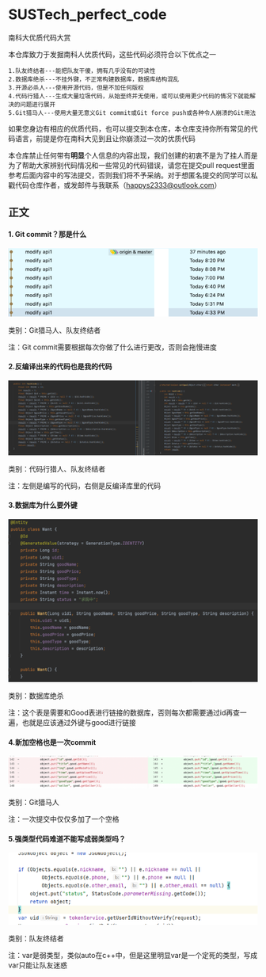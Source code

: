 # SUSTech_perfect_code
南科大优质代码大赏

本仓库致力于发掘南科人优质代码，这些代码必须符合以下优点之一

```
1.队友终结者---能把队友干傻，拥有几乎没有的可读性
2.数据库绝杀---不挂外键，不正常构建数据库，数据库结构混乱
3.开源必杀人---使用开源代码，但是不加任何版权
4.代码行猎人---生成大量垃圾代码，从始至终并无使用，或可以使用更少代码的情况下就能解决的问题进行展开
5.Git猎马人---使用大量无意义Git commit或Git force push或各种令人崩溃的Git用法
```

如果您身边有相应的优质代码，也可以提交到本仓库，本仓库支持你所有常见的代码语言，前提是你在南科大见到且让你崩溃过一次的优质代码

本仓库禁止任何带有**明显**个人信息的内容出现，我们创建的初衷不是为了挂人而是为了帮助大家辨别代码情况和一些常见的代码错误，请您在提交pull request里面参考后面内容中的写法提交，否则我们将不予采纳。对于想匿名提交的同学可以私戳代码仓库作者，或发邮件与我联系（happys2333@outlook.com）

## 正文

#### 1. Git commit？那是什么

![1](.\img\1.png)

类别：Git猎马人、队友终结者

注：Git commit需要根据每次你做了什么进行更改，否则会拖慢进度

#### 2.反编译出来的代码也是我的代码

![2](.\img\2.png)

类别：代码行猎人、队友终结者

注：左侧是编写的代码，右侧是反编译库里的代码

#### 3.数据库为什么要外键

![3](\img\3.png)

类别：数据库绝杀

注：这个表是需要和Good表进行链接的数据库，否则每次都需要通过id再查一遍，也就是应该通过外键与good进行链接

#### 4.新加空格也是一次commit

![4](\img\4.png)

类别：Git猎马人

注：一次提交中仅仅多加了一个空格

#### 5.强类型代码难道不能写成弱类型吗？

![5](\img\5.png)

类别：队友终结者

注：var是弱类型，类似auto在c++中，但是这里明显var是一个定死的类型，写成var只能让队友迷惑
